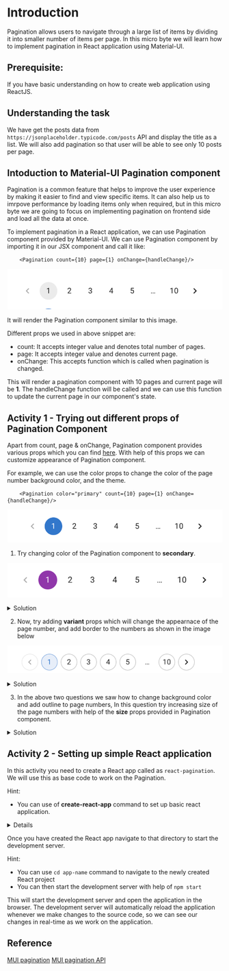 # Introduction

Pagination allows users to navigate through a large list of items by dividing it into smaller number of items per page. In this micro byte we will learn how to implement pagination in React application using Material-UI.

## Prerequisite:

If you have basic understanding on how to create web application using ReactJS.

## Understanding the task

We have get the posts data from `https://jsonplaceholder.typicode.com/posts` API and display the title as a list. We will also add pagination so that user will be able to see only 10 posts per page.

## Intoduction to Material-UI Pagination component

Pagination is a common feature that helps to improve the user experience by making it easier to find and view specific items. It can also help us to imrpove performance by loading items only when required, but in this micro byte we are going to focus on implementing pagination on frontend side and load all the data at once.

To implement pagination in a React application, we can use Pagination component provided by Material-UI.
We can use Pagination component by importing it in our JSX component and call it like:

        <Pagination count={10} page={1} onChange={handleChange}/>

![basic-pagination](/PAGINATION%20IN%20REACTJS/Images/basicPagination.png)

It will render the Pagination component similar to this image.

Different props we used in above snippet are:

- count: It accepts integer value and denotes total number of pages.
- page: It accepts integer value and denotes current page.
- onChange: This accepts function which is called when pagination is changed.

This will render a pagination component with 10 pages and current page will be **1**. The handleChange function will be called and we can use this function to update the current page in our component's state.

## Activity 1 - Trying out different props of Pagination Component

Apart from count, page & onChange, Pagination component provides various props which you can find [here](https://mui.com/material-ui/api/pagination/). With help of this props we can customize appearance of Pagination component.

For example, we can use the color props to change the color of the page number background color, and the theme.

        <Pagination color="primary" count={10} page={1} onChange={handleChange}/>

![primary-pagination](/PAGINATION%20IN%20REACTJS/Images/primaryPagination.png)

1. Try changing color of the Pagination component to **secondary**.

![secondary-pagnation](/PAGINATION%20IN%20REACTJS/Images/secondaryPagination.png)

<details>
    <summary>Solution
    </summary>

        <Pagination color="secondary" count={10} page={1} onChange={handleChange}/>

Here, the color props are assigned value of secondary, so we achive desired result.

</details>

2. Now, try adding **variant** props which will change the appearnace of the page number, and add border to the numbers as shown in the image below

![outlined-pagination](/PAGINATION%20IN%20REACTJS/Images/outlinedPagination.png)

<details>
    <summary>Solution
    </summary>

        <Pagination color="primary" variant="outlined" count={10} page={1} onChange={handleChange}/>

Pagination component has a props called as variant which accepts string value, here we assigned it value as "outlined".

</details>

3. In the above two questions we saw how to change background color and add outline to page numbers, In this question try increasing size of the page numbers with help of the **size** props provided in Pagination component.

<details>
    <summary>Solution
    </summary>

        <Pagination color="primary" size="large" count={10} page={1} onChange={handleChange}/>

Pagination component has a props called as size which accepts string value, here we assigned it value as "large". We can also assign it as "small" or "medium".

</details>

## Activity 2 - Setting up simple React application

In this activity you need to create a React app called as `react-pagination`. We will use this as base code to work on the Pagination.

Hint:

- You can use of **create-react-app** command to set up basic react application.

<details>
</summary>Solution
</summary>

Open the terminal at directory you want to create the React app. Run the following command to configure basic setup.

        create-react-app react-pagination

This will create a new directory called as react-pagination with basic structure of React application. We will add new files in the <b>src/</b> directory. The <b>src/</b> directory contains source code of the application. It includes the index.js file, which is entry point of the application and App.js file which contains root component of the application.

</details>

Once you have created the React app navigate to that directory to start the development server.

Hint:

- You can use `cd app-name` command to navigate to the newly created React project
- You can then start the development server with help of `npm start`

This will start the development server and open the application in the browser. The development server will automatically reload the application whenever we make changes to the source code, so we can see our changes in real-time as we work on the application.

## Reference

[MUI pagination](https://mui.com/material-ui/react-pagination/)
[MUI pagination API](https://mui.com/material-ui/api/pagination/)
